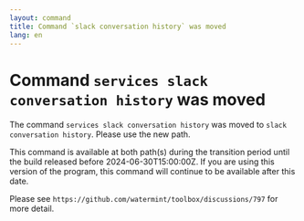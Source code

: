 ```yaml
---
layout: command
title: Command `slack conversation history` was moved
lang: en
---
```


# Command `services slack conversation history` was moved

The command `services slack conversation history` was moved to `slack conversation history`. Please use the new path.

This command is available at both path(s) during the transition period until the build released before 2024-06-30T15:00:00Z. If you are using this version of the program, this command will continue to be available after this date.

Please see `https://github.com/watermint/toolbox/discussions/797` for more detail.


